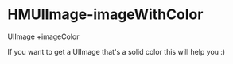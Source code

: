 HMUIImage-imageWithColor
========================

UIImage +imageColor

If you want to get a UIImage that's a solid color this will help you :)
